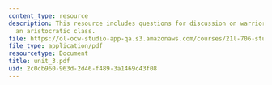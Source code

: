 ```yaml
---
content_type: resource
description: This resource includes questions for discussion on warrior members of
  an aristocratic class.
file: https://ol-ocw-studio-app-qa.s3.amazonaws.com/courses/21l-706-studies-in-film-fall-2005/2c0cb960963d2d46f4893a1469c43f08_unit_3.pdf
file_type: application/pdf
resourcetype: Document
title: unit_3.pdf
uid: 2c0cb960-963d-2d46-f489-3a1469c43f08
---
```

